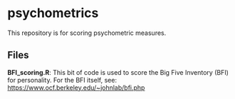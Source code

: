 # psychometrics
This repository is for scoring psychometric measures.

## Files
**BFI_scoring.R**: This bit of code is used to score the Big Five Inventory (BFI) for personality.
For the BFI itself, see: https://www.ocf.berkeley.edu/~johnlab/bfi.php
